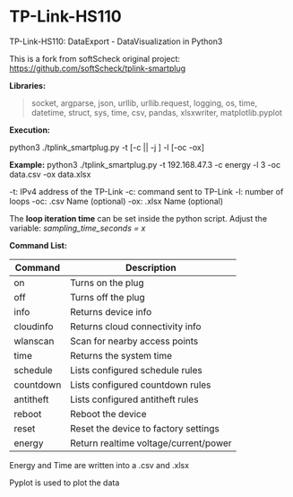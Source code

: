 # TP-Link-HS110
TP-Link-HS110: DataExport - DataVisualization in Python3



This is a fork from softScheck original project: https://github.com/softScheck/tplink-smartplug

**Libraries:**

> socket, argparse, json, urllib, urllib.request, logging, os, time, datetime, struct, sys, time, csv, pandas, xlsxwriter, matplotlib.pyplot

**Execution:**

python3 ./tplink_smartplug.py -t <ip> [-c <cmd> || -j <json>] -l <number> [-oc<CSVoutput> -ox<XLSXoutput>]

**Example:** python3 ./tplink_smartplug.py -t 192.168.47.3 -c energy -l 3 -oc data.csv -ox data.xlsx

-t: IPv4 address of the TP-Link
-c: command sent to TP-Link
-l: number of loops
-oc: .csv Name (optional)
-ox: .xlsx Name (optional)



The **loop iteration time** can be set inside the python script. Adjust the variable: *sampling_time_seconds = x*

**Command List:**

| Command   | Description                           |
| --------- | ------------------------------------- |
| on        | Turns on the plug                     |
| off       | Turns off the plug                    |
| info      | Returns device info                   |
| cloudinfo | Returns cloud connectivity info       |
| wlanscan  | Scan for nearby access points         |
| time      | Returns the system time               |
| schedule  | Lists configured schedule rules       |
| countdown | Lists configured countdown rules      |
| antitheft | Lists configured antitheft rules      |
| reboot    | Reboot the device                     |
| reset     | Reset the device to factory settings  |
| energy    | Return realtime voltage/current/power |



Energy and Time are written into a .csv and .xlsx

Pyplot is used to plot the data